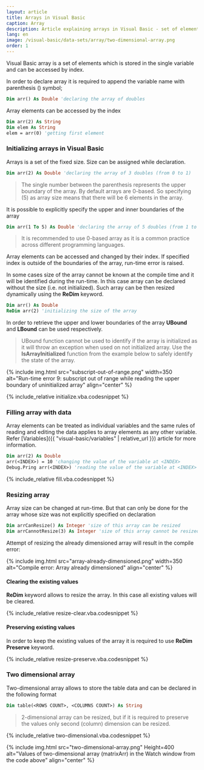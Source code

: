 ```yaml
---
layout: article
title: Arrays in Visual Basic
caption: Array
description: Article explaining arrays in Visual Basic - set of elements which stored in the single variable and can be accessed by index
lang: en
image: /visual-basic/data-sets/array/two-dimensional-array.png
order: 1
---
```

Visual Basic array is a set of elements which is stored in the single variable and can be accessed by index.

In order to declare array it is required to append the variable name with parenthesis () symbol;

~~~ vb
Dim arr() As Double 'declaring the array of doubles
~~~

Array elements can be accessed by the index

~~~ vb
Dim arr(2) As String
Dim elem As String
elem = arr(0) 'getting first element
~~~

### Initializing arrays in Visual Basic

Arrays is a set of the fixed size. Size can be assigned while declaration.

~~~ vb
Dim arr(2) As Double 'declaring the array of 3 doubles (from 0 to 1)
~~~

> The single number between the parenthesis represents the upper boundary of the array. By default arrays are 0-based. So specifying (5) as array size means that there will be 6 elements in the array.

It is possible to explicitly specify the upper and inner boundaries of the array

~~~ vb
Dim arr(1 To 5) As Double 'declaring the array of 5 doubles (from 1 to 5)
~~~

> It is recommended to use 0-based array as it is a common practice across different programming languages.

Array elements can be accessed and changed by their index. If specified index is outside of the boundaries of the array, run-time error is raised.

In some cases size of the array cannot be known at the compile time and it will be identified during the run-time. In this case array can be declared without the size (i.e. not initialized). Such array can be then resized dynamically using the **ReDim** keyword.

~~~ vb
Dim arr() As Double
ReDim arr(2) 'initializing the size of the array
~~~

In order to retrieve the upper and lower boundaries of the array **UBound** and **LBound** can be used respectively.

> UBound function cannot be used to identify if the array is initialized as it will throw an exception when used on not initialized array. Use the **IsArrayInitialized** function from the example below to safely identify the state of the array.

{% include img.html src="subscript-out-of-range.png" width=350 alt="Run-time error 9: subscript out of range while reading the upper boundary of uninitialized array" align="center" %}

{% include_relative initialize.vba.codesnippet %}

### Filling array with data

Array elements can be treated as individual variables and the same rules of reading and editing the data applies to array elements as any other variable. Refer [Variables]({{ "visual-basic/variables" | relative_url }}) article for more information.

~~~ vb
Dim arr(2) As Double
arr(<INDEX>) = 10 'changing the value of the variable at <INDEX>
Debug.Pring arr(<INDEX>) 'reading the value of the variable at <INDEX>
~~~

{% include_relative fill.vba.codesnippet %}

### Resizing array

Array size can be changed at run-time. But that can only be done for the array whose size was not explicitly specified on declaration

~~~ vb
Dim arrCanResize() As Integer 'size of this array can be resized
Dim arrCannotResize(3) As Integer 'size of this array cannot be resized
~~~

Attempt of resizing the already dimensioned array will result in the compile error:

{% include img.html src="array-already-dimensioned.png" width=350 alt="Compile error: Array already dimensioned" align="center" %}

#### Clearing the existing values

**ReDim** keyword allows to resize the array. In this case all existing values will be cleared.

{% include_relative resize-clear.vba.codesnippet %}

#### Preserving existing values

In order to keep the existing values of the array it is required to use **ReDim Preserve** keyword.

{% include_relative resize-preserve.vba.codesnippet %}

### Two dimensional array

Two-dimensional array allows to store the table data and can be declared in the following format

~~~ vb
Dim table(<ROWS COUNT>, <COLUMNS COUNT>) As String
~~~

> 2-dimensional array can be resized, but if it is required to preserve the values only second (column) dimension can be resized.

{% include_relative two-dimensional.vba.codesnippet %}

{% include img.html src="two-dimensional-array.png" Height=400 alt="Values of two-dimensional array (matrixArr) in the Watch window from the code above" align="center" %}
